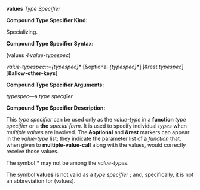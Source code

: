 **values** *Type Specifier* 

**Compound Type Specifier Kind:** 

Specializing. 

**Compound Type Specifier Syntax:** 

(values *↓value-typespec*) 

*value-typespec::*=*&#123;typespec&#125;*\* [&optional *&#123;typespec&#125;*\*] [&rest *typespec*] [**&allow-other-keys**] 

**Compound Type Specifier Arguments:** 

*typespec*—a *type specifier* . 

**Compound Type Specifier Description:** 

This *type specifier* can be used only as the *value-type* in a **function** *type specifier* or a **the** *special form*. It is used to specify individual *types* when *multiple values* are involved. The **&optional** and **&rest** markers can appear in the *value-type* list; they indicate the parameter list of a *function* that, when given to **multiple-value-call** along with the values, would correctly receive those values. 

The symbol **\*** may not be among the *value-types*. 

The symbol **values** is not valid as a *type specifier* ; and, specifically, it is not an abbreviation for (values).  



